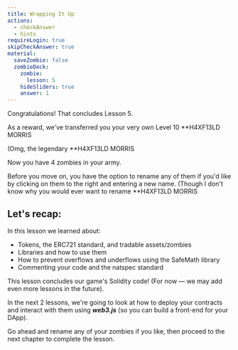 ```yaml
---
title: Wrapping It Up
actions:
  - checkAnswer
  - hints
requireLogin: true
skipCheckAnswer: true
material:
  saveZombie: false
  zombieDeck:
    zombie:
      lesson: 5
    hideSliders: true
    answer: 1
---
```

Congratulations! That concludes Lesson 5.

As a reward, we've transferred you your very own Level 10 **H4XF13LD MORRIS </p> 

(Omg, the legendary **H4XF13LD MORRIS </p> 

Now you have 4 zombies in your army.

Before you move on, you have the option to rename any of them if you'd like by clicking on them to the right and entering a new name. (Though I don't know why you would ever want to rename **H4XF13LD MORRIS </p> 

## Let's recap:

In this lesson we learned about:

- Tokens, the ERC721 standard, and tradable assets/zombies
- Libraries and how to use them
- How to prevent overflows and underflows using the SafeMath library
- Commenting your code and the natspec standard

This lesson concludes our game's Solidity code! (For now — we may add even more lessons in the future).

In the next 2 lessons, we're going to look at how to deploy your contracts and interact with them using ***web3.js*** (so you can build a front-end for your DApp).

Go ahead and rename any of your zombies if you like, then proceed to the next chapter to complete the lesson.
